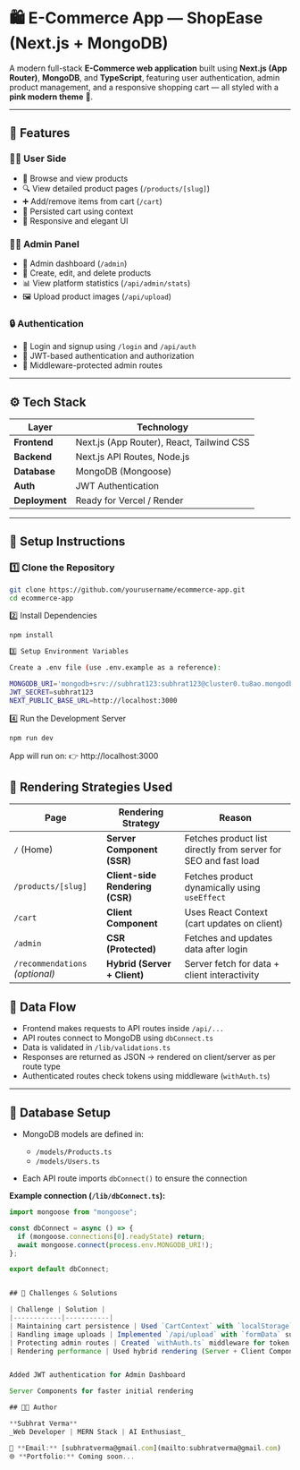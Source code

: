 # 🛍️ E-Commerce App — **ShopEase** (Next.js + MongoDB)

A modern full-stack **E-Commerce web application** built using **Next.js (App Router)**, **MongoDB**, and **TypeScript**, featuring user authentication, admin product management, and a responsive shopping cart — all styled with a **pink modern theme** 💖.

---

## 🚀 Features

### 🧑‍💻 User Side
- 🛒 Browse and view products  
- 🔍 View detailed product pages (`/products/[slug]`)  
- ➕ Add/remove items from cart (`/cart`)  
- 💾 Persisted cart using context  
- 💅 Responsive and elegant UI  

### 🧑‍💼 Admin Panel
- 🧭 Admin dashboard (`/admin`)  
- 🧰 Create, edit, and delete products  
- 📊 View platform statistics (`/api/admin/stats`)  
- 🖼️ Upload product images (`/api/upload`)  

### 🔒 Authentication
- 🔐 Login and signup using `/login` and `/api/auth`  
- 🪪 JWT-based authentication and authorization  
- 🚫 Middleware-protected admin routes  

---

## ⚙️ Tech Stack

| Layer | Technology |
|-------|-------------|
| **Frontend** | Next.js (App Router), React, Tailwind CSS |
| **Backend** | Next.js API Routes, Node.js |
| **Database** | MongoDB (Mongoose) |
| **Auth** | JWT Authentication |
| **Deployment** | Ready for Vercel / Render |

---

## 🔧 Setup Instructions

### 1️⃣ Clone the Repository
```bash
git clone https://github.com/yourusername/ecommerce-app.git
cd ecommerce-app
```

2️⃣ Install Dependencies
```bash
npm install

3️⃣ Setup Environment Variables

Create a .env file (use .env.example as a reference):

MONGODB_URI='mongodb+srv://subhrat123:subhrat123@cluster0.tu8ao.mongodb.net/'
JWT_SECRET=subhrat123
NEXT_PUBLIC_BASE_URL=http://localhost:3000
```
4️⃣ Run the Development Server
```bash
npm run dev
```

App will run on:
👉 http://localhost:3000

## 🧩 Rendering Strategies Used

| Page | Rendering Strategy | Reason |
|------|--------------------|---------|
| `/` (Home) | **Server Component (SSR)** | Fetches product list directly from server for SEO and fast load |
| `/products/[slug]` | **Client-side Rendering (CSR)** | Fetches product dynamically using `useEffect` |
| `/cart` | **Client Component** | Uses React Context (cart updates on client) |
| `/admin` | **CSR (Protected)** | Fetches and updates data after login |
| `/recommendations` *(optional)* | **Hybrid (Server + Client)** | Server fetch for data + client interactivity |


## 🧠 Data Flow

- Frontend makes requests to API routes inside `/api/...`  
- API routes connect to MongoDB using `dbConnect.ts`  
- Data is validated in `/lib/validations.ts`  
- Responses are returned as JSON → rendered on client/server as per route type  
- Authenticated routes check tokens using middleware (`withAuth.ts`)  

---

## 🧱 Database Setup

- MongoDB models are defined in:  
  - `/models/Products.ts`  
  - `/models/Users.ts`  

- Each API route imports `dbConnect()` to ensure the connection  

**Example connection (`/lib/dbConnect.ts`):**

```ts
import mongoose from "mongoose";

const dbConnect = async () => {
  if (mongoose.connections[0].readyState) return;
  await mongoose.connect(process.env.MONGODB_URI!);
};

export default dbConnect;


## 🧾 Challenges & Solutions

| Challenge | Solution |
|------------|-----------|
| Maintaining cart persistence | Used `CartContext` with `localStorage` |
| Handling image uploads | Implemented `/api/upload` with `formData` support |
| Protecting admin routes | Created `withAuth.ts` middleware for token validation |
| Rendering performance | Used hybrid rendering (Server + Client Components) |


Added JWT authentication for Admin Dashboard

Server Components for faster initial rendering

## 🧑‍💻 Author

**Subhrat Verma**  
_Web Developer | MERN Stack | AI Enthusiast_  

📧 **Email:** [subhratverma@gmail.com](mailto:subhratverma@gmail.com)  
🌐 **Portfolio:** Coming soon...
